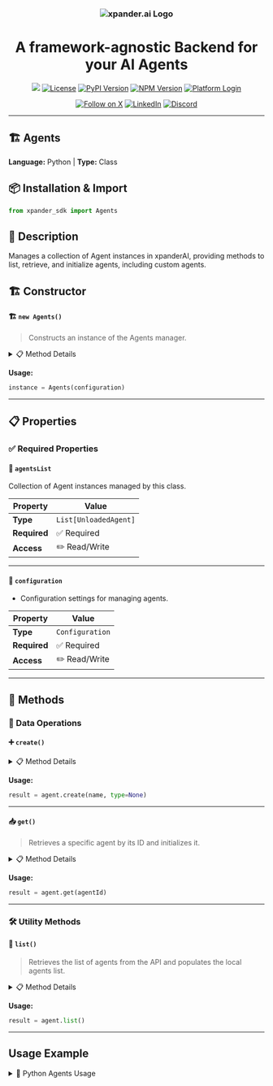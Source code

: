 <h3 align="center">
  <a name="readme-top"></a>
  <picture>
    <source media="(prefers-color-scheme: dark)" srcset="https://assets.xpanderai.io/logo/xpander.ai_dark.png">
    <img
      src="https://assets.xpanderai.io/logo/xpander.ai_light.png"
      style="max-width: 100%; height: auto; width: auto; max-height: 170px;"
      alt="xpander.ai Logo"
    >
  </picture>
</h3>

<div align="center">
  <h1>A framework-agnostic Backend for your AI Agents</h1>

  <a href="https://pepy.tech/projects/xpander-sdk"><img src="https://static.pepy.tech/badge/xpander-sdk/month"></a> 
  <a href="https://github.com/xpander-ai/xpander.ai/blob/main/LICENSE"><img src="https://img.shields.io/github/license/xpander-ai/xpander.ai" alt="License"></a> <a href="https://pypi.org/project/xpander-sdk"><img src="https://img.shields.io/pypi/v/xpander-sdk" alt="PyPI Version"></a> <a href="https://npmjs.com/package/xpander-sdk"><img src="https://img.shields.io/npm/v/xpander-sdk" alt="NPM Version"></a> <a href="https://app.xpander.ai"><img src="https://img.shields.io/badge/platform-login-30a46c" alt="Platform Login"></a>
</div>

<div align="center">
  <p align="center">
<a href="https://x.com/xpander_ai"><img src="https://img.shields.io/badge/Follow%20on%20X-000000?style=for-the-badge&logo=x&logoColor=white" alt="Follow on X" /></a> <a href="https://www.linkedin.com/company/xpander-ai"><img src="https://img.shields.io/badge/Follow%20on%20LinkedIn-0077B5?style=for-the-badge&logo=linkedin&logoColor=white" alt="LinkedIn" /></a> <a href="https://discord.gg/CUcp4WWh5g"><img src="https://img.shields.io/badge/Join%20our%20Discord-5865F2?style=for-the-badge&logo=discord&logoColor=white" alt="Discord" /></a>
  </p>
</div>

---

## 🏗️ Agents

**Language:** Python | **Type:** Class

## 📦 Installation & Import

```python
from xpander_sdk import Agents
```

## 📖 Description

Manages a collection of Agent instances in xpanderAI, providing methods to list, retrieve, and initialize agents, including custom agents.

## 🏗️ Constructor

#### 🏗️ `new Agents()`

> Constructs an instance of the Agents manager.

<details>
<summary>📋 Method Details</summary>

**Parameters:**

| Parameter | Type | Required | Description |
|-----------|------|----------|-------------|
| `configuration` | `Configuration` | ✅ | - Configuration settings for managing agents. |

</details>

**Usage:**

```python
instance = Agents(configuration)
```

---

## 📋 Properties

### ✅ Required Properties

#### 📝 `agentsList`

Collection of Agent instances managed by this class.

| Property | Value |
|----------|-------|
| **Type** | `List[UnloadedAgent]` |
| **Required** | ✅ Required |
| **Access** | ✏️ Read/Write |

---

#### 📝 `configuration`

- Configuration settings for managing agents.

| Property | Value |
|----------|-------|
| **Type** | `Configuration` |
| **Required** | ✅ Required |
| **Access** | ✏️ Read/Write |

---

## 🔧 Methods

### 💾 Data Operations

#### ➕ `create()`

<details>
<summary>📋 Method Details</summary>

**Parameters:**

| Parameter | Type | Required | Description |
|-----------|------|----------|-------------|
| `name` | `string` | ✅ | - The name of the agent to be created. |
| `type` | `AgentType` | ❌ | - The type of the agent, defaults to Regular. |

**Returns:** `Agent`

</details>

**Usage:**

```python
result = agent.create(name, type=None)
```

---

#### 📥 `get()`

> Retrieves a specific agent by its ID and initializes it.

<details>
<summary>📋 Method Details</summary>

**Parameters:**

| Parameter | Type | Required | Description |
|-----------|------|----------|-------------|
| `agentId` | `string` | ✅ | - The unique identifier of the agent to retrieve. |

**Returns:** `Agent`

</details>

**Usage:**

```python
result = agent.get(agentId)
```

---

### 🛠️ Utility Methods

#### 🔧 `list()`

> Retrieves the list of agents from the API and populates the local agents list.

<details>
<summary>📋 Method Details</summary>

**Returns:** `List[UnloadedAgent]`

</details>

**Usage:**

```python
result = agent.list()
```

---

## Usage Example

<details>
<summary>🐍 Python Agents Usage</summary>

```python
from xpander_sdk import Agents

# Create Agents instance
agents = Agents()


# Access key property: agentsList
value = agents.agentsList
print(f"agentsList: {value}")



# Call key method: create
result = agents.create()
print(f"Result: {result}")


print("Agents ready!")
```

</details>


